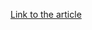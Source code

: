 [Link to the article](https://thehackernews.com/2025/05/fbi-and-europol-disrupt-lumma-stealer.html)
